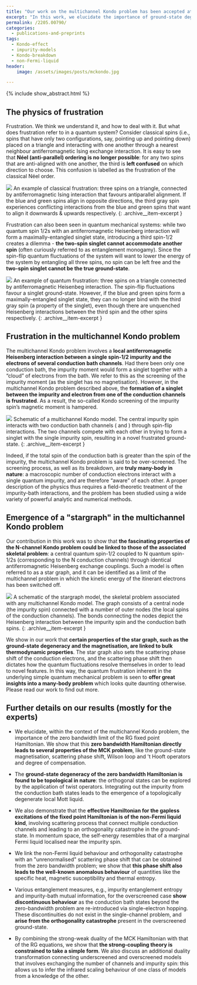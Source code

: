 ```yaml
---
title: "Our work on the multichannel Kondo problem has been accepted at J. Phys. Cond. Mat."
excerpt: "In this work, we elucidate the importance of ground-state degeneracy and frustration in determining the physics of the multichannel Kondo model."
permalink: /2205.00790/
categories:
  - publications-and-preprints
tags:
  - Kondo-effect
  - impurity-models
  - Kondo-breakdown
  - non-Fermi-liquid
header:
    image: /assets/images/posts/mckondo.jpg

---
```


{% include show_abstract.html %}

## The physics of frustration

Frustration. We think we understand it, and how to deal with it. But what does frustration refer to in a quantum system? Consider classical spins (i.e., spins that have only two configurations, say, pointing up and pointing down) placed on a triangle and interacting with one another through a nearest neighbour antiferromagnetic Ising exchange interaction. It is easy to see that **Néel (anti-parallel) ordering is no longer possible**: for any two spins that are anti-aligned with one another, the third is **left confused** on which direction to choose. This confusion is labelled as the frustration of the classical Néel order. 

![](/assets/images/mck/frustration.webp)
An example of classical frustration: three spins on a triangle, connected by antiferromagnetic Ising interaction that favours antiparallel alignment. If the blue and green spins align in opposite directions, the third gray spin experiences conflicting interactions from the blue and green spins that want to align it downwards & upwards respectively.
{: .archive__item-excerpt }

Frustration can also been seen in quantum mechanical systems: while two quantum spin 1/2s with an antiferromagnetic Heisenberg interaction will form a maximally-entangled singlet state, introducing a third spin-1/2 creates a dilemma - **the two-spin singlet cannot accommodate another spin** (often curiously referred to as entanglement monogamy). Since the spin-flip quantum fluctuations of the system will want to lower the energy of the system by entangling all three spins, no spin can be left free and the **two-spin singlet cannot be the true ground-state**.

![](/assets/images/mck/qmechfrustration.webp)
An example of quantum frustration: three spins on a triangle connected by antiferromagnetic Heisenbeg interaction. The spin-flip fluctuations favour a singlet ground-state. However, if the blue and green spins form a maximally-entangled singlet state, they can no longer bind with the third gray spin (a property of the singlet), even though there are unquenched Heisenberg interactions between the third spin and the other spins respectively.
{: .archive__item-excerpt }

## Frustration in the multichannel Kondo problem

The multichannel Kondo problem involves a **local antiferromagnetic Heisenberg interaction between a single spin-1/2 impurity and the electrons of several conduction bath channels**. Had there been only one conduction bath, the impurity moment would form a singlet together with  a “cloud” of electrons from the bath. We refer to this as the screening of the impurity moment (as the singlet has no magnetisation). However, in the multichannel Kondo problem described above, the **formation of a singlet between the impurity and electron from one of the conduction channels is frustrated**. As a result, the so-called Kondo screening of the impurity spin’s magnetic moment is hampered.

![](/assets/images/mck/mckondo.webp)
Schematic of a multichannel Kondo model. The central impurity spin       interacts with two conduction bath channels (         and         ) through spin-flip interactions. The two channels compete with each other in trying to form a singlet with the single impurity spin, resulting in a novel frustrated ground-state.
{: .archive__item-excerpt }

Indeed, if the total spin of the conduction bath is greater than the spin of the impurity, the multichannel Kondo problem is said to be over-screened. The screening process, as well as its breakdown, are **truly many-body in nature**: a macroscopic number of conduction electrons interact with a single quantum impurity, and are therefore “aware” of each other. A proper description of the physics thus requires a field-theoretic treatment of the impurity-bath interactions, and the problem has been studied using a wide variety of powerful analytic and numerical methods.

## Emergence of a "stargraph" in the multichannel Kondo problem

Our contribution in this work was to show that **the fascinating properties of the N-channel Kondo problem could be linked to those of the associated skeletal problem**: a central quantum spin-1/2 coupled to N quantum spin-1/2s (corresponding to the N conduction channels) through identical antiferromagnetic Heisenberg exchange couplings. Such a model is often referred to as a star graph, and it can be identified as a limit of the multichannel problem in which the kinetic energy of the itinerant electrons has been switched off. 

![](/assets/images/mck/stargraph.webp)
A schematic of the stargraph model, the skeletal problem associated with any multichannel Kondo model. The graph consists of a central node (the impurity spin) connected with a number of outer nodes (the local spins of the conduction channels). The bonds connecting the nodes depict the Heisenberg interaction between the impurity spin and the conduction bath spins. 
{: .archive__item-excerpt }

We show in our work that **certain properties of the star graph, such as the ground-state degeneracy and the magnetisation, are linked to bulk thermodynamic properties**. The star graph also sets the scattering phase shift of the conduction electrons, and the scattering phase shift then dictates how the quantum fluctuations resolve themselves in order to lead to novel features. In this way, the quantum frustration inherent in the underlying simple quantum mechanical problem is seen to **offer great insights into a many-body problem** which looks quite daunting otherwise. Please read our work to find out more.

## Further details on our results (mostly for the experts)
- We elucidate, within the context of the multichannel Kondo problem, the importance of the zero bandwidth limit of the RG fixed point Hamiltonian. We show that this **zero bandwidth Hamiltonian directly leads to several properties of the MCK problem**, like the ground-state magnetisation, scattering phase shift, Wilson loop and 't Hooft operators and degree of compensation.
 
- The **ground-state degeneracy of the zero bandwidth Hamiltonian is found to be topological in nature**: the orthogonal states can be explored by the application of twist operators. Integrating out the impurity from the conduction bath states leads to the emergence of a topologically degenerate local Mott liquid.
 
- We also demonstrate that the **effective Hamiltonian for the gapless excitations of the fixed point Hamiltonian is of the non-Fermi liquid kind**, involving scattering process that connect multiple conduction channels and leading to an orthogonality catastrophe in the ground-state. In momentum space, the self-energy resembles that of a marginal Fermi liquid localised near the impurity spin. 
 
- We link the non-Fermi liquid behaviour and orthogonality catastrophe with an "unrenormalised" scattering phase shift that can be obtained from the zero bandwidth problem; we show that **this phase shift also leads to the well-known anomalous behaviour** of quantities like the specific heat, magnetic susceptibility and thermal entropy.
 
- Various entanglement measures, e.g., impurity entanglement entropy and impurity-bath mutual information, for the overscreened case **show discontinuous behaviour** as the conduction bath states beyond the zero-bandwidth problem are re-introduced via single-electron hopping. These discontinuities do not exist in the single-channel problem, and **arise from the orthogonality catastrophe** present in the overscreened ground-state.
 
- By combining the strong-weak duality of the MCK Hamiltonian with that of the RG equations, we show that **the strong-coupling theory is constrained to take a simple form**. We also discuss an additional duality transformation connecting underscreened and overscreened models that involves exchanging the number of channels and impurity spin: this allows us to infer the infrared scaling behaviour of one  class of models from a knowledge of the other.
 

